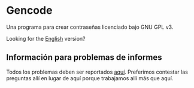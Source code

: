 # Gencode

Una programa para crear contraseñas licenciado bajo GNU GPL v3.

Looking for the [English](https://github.com/sparrdrem/gencode) version?

## Información para problemas de informes

Todos los problemas deben ser reportados [aquí](https://github.com/sparrdrem/gencode/issues). Preferimos contestar las preguntas allí en lugar de aquí porque trabajamos allí más que aquí.
